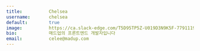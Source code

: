 ```yaml
---
title:          Chelsea
username:       chelsea
default:        true
image:          https://ca.slack-edge.com/T5D95TP5Z-U019D3N9K5F-779111989367-512
bio:            매드업의 프론트엔드 개발자입니다
email:          celee@madup.com
---
```


